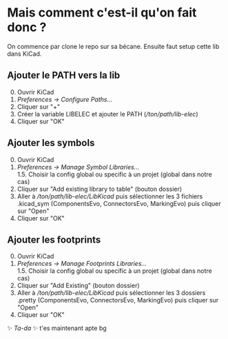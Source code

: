 # Mais comment c'est-il qu'on fait donc ?
On commence par clone le repo sur sa bécane.
Ensuite faut setup cette lib dans KiCad.

## Ajouter le PATH vers la lib
0. Ouvrir KiCad
1. *Preferences -> Configure Paths...*
2. Cliquer sur "+"
3. Créer la variable LIBELEC et ajouter le PATH (*/ton/path/lib-elec*)
4. Cliquer sur "OK"

## Ajouter les symbols
0. Ouvrir KiCad
1. *Preferences -> Manage Symbol Libraries...*  
1.5. Choisir la config global ou specific à un projet (global dans notre cas)
2. Cliquer sur "Add existing library to table" (bouton dossier)
3. Aller à */ton/path/lib-elec/LibKicad* puis sélectionner les 3 fichiers .kicad_sym (ComponentsEvo, ConnectorsEvo, MarkingEvo) puis cliquer sur "Open"
4. Cliquer sur "OK"

## Ajouter les footprints
0. Ouvrir KiCad
1. *Preferences -> Manage Footprints Libraries...*  
1.5. Choisir la config global ou specific à un projet (global dans notre cas)
2. Cliquer sur "Add Existing" (bouton dossier)
3. Aller à */ton/path/lib-elec/LibKicad* puis sélectionner les 3 dossiers .pretty (ComponentsEvo, ConnectorsEvo, MarkingEvo) puis cliquer sur "Open"
4. Cliquer sur "OK"

✨ *Ta-da* ✨ t'es maintenant apte bg
